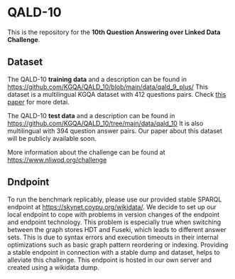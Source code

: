 # QALD-10

This is the repository for the **10th Question Answering over Linked Data Challenge**.

## Dataset
The QALD-10 **training data** and a description can be found in https://github.com/KGQA/QALD_10/blob/main/data/qald_9_plus/
This dataset is a multilingual KGQA dataset with 412 questions pairs. Check [this paper](https://www.computer.org/csdl/proceedings-article/icsc/2022/341800a229/1BYIptAeqty) for more detai.

The QALD-10 **test data** and a description can be found in https://github.com/KGQA/QALD_10/tree/main/data/qald_10
It is also multilingual with 394 question answer pairs. Our paper about this dataset will be publicly available soon.

More information about the challenge can be found at https://www.nliwod.org/challenge

## Dndpoint
To run the benchmark replicably, please use our provided stable SPARQL endpoint at https://skynet.coypu.org/wikidata/.
We decide to set up our local endpoint to cope with problems in version changes of the endpoint and endpoint technology.
This problem is especially true when switching between the graph stores HDT and Fuseki, which leads to different answer sets. This is due to syntax errors and execution timeouts in their internal optimizations such as basic graph pattern reordering or indexing. Providing a stable endpoint in connection with a stable dump and dataset, helps to alleviate this challenge.
This endpoint is hosted in our own server and created using a wikidata dump.

